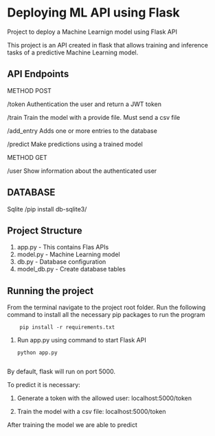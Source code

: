 # Deploying ML API using Flask
Project to deploy a Machine Learnign model using Flask API

This project is an API created in flask that allows training and inference tasks of a predictive Machine Learning model.

## API Endpoints 

METHOD POST

/token 
Authentication the user and return a JWT token

/train 
Train the model with a provide file. Must send a csv file

/add_entry
Adds one or more entries to the database 

/predict 
Make predictions using a trained model


METHOD GET

/user
Show information about the authenticated user

## DATABASE  
Sqlite /pip install db-sqlite3/

## Project Structure

1. app.py - This contains Flas APIs
2. model.py - Machine Learning model
3. db.py - Database configuration 
4. model_db.py - Create database tables

## Running the project

From the terminal navigate to the project root folder. Run the following command to install all the 
necessary pip packages to run the program
```
    pip install -r requirements.txt
```
1. Run app.py using command to start Flask API
   ```
   python app.py
  
By default, flask will run on port 5000.

To predict it is necessary:
1. Generate a token with the allowed user:
localhost:5000/token

2. Train the model with a csv file:
localhost:5000/token

After training the model we are able to predict

